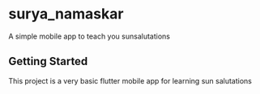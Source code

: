 # surya_namaskar

A simple mobile app to teach you sunsalutations

## Getting Started

This project is a very basic flutter mobile app for learning sun salutations
